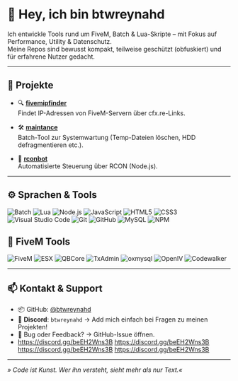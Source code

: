 # 👋 Hey, ich bin btwreynahd

Ich entwickle Tools rund um FiveM, Batch & Lua-Skripte – mit Fokus auf Performance, Utility & Datenschutz.  
Meine Repos sind bewusst kompakt, teilweise geschützt (obfuskiert) und für erfahrene Nutzer gedacht.

---

## 🚀 Projekte

- 🔍 [**fivemipfinder**](https://github.com/btwreynahd/fivemipfinder)  
  Findet IP-Adressen von FiveM-Servern über cfx.re-Links.

- 🛠️ [**maintance**](https://github.com/btwreynahd/maintance)  
  Batch-Tool zur Systemwartung (Temp-Dateien löschen, HDD defragmentieren etc.).

- 🤖 [**rconbot**](https://github.com/btwreynahd/rconbot)  
  Automatisierte Steuerung über RCON (Node.js).

---

## ⚙️ Sprachen & Tools

![Batch](https://img.shields.io/badge/-Batchfile-lightgrey?style=flat&logo=windows)
![Lua](https://img.shields.io/badge/-Lua-blue?style=flat&logo=lua)
![Node.js](https://img.shields.io/badge/-Node.js-339933?style=flat&logo=node.js&logoColor=white)
![JavaScript](https://img.shields.io/badge/-JavaScript-F7DF1E?style=flat&logo=javascript&logoColor=black)
![HTML5](https://img.shields.io/badge/-HTML5-E34F26?style=flat&logo=html5&logoColor=white)
![CSS3](https://img.shields.io/badge/-CSS3-1572B6?style=flat&logo=css3&logoColor=white)
![Visual Studio Code](https://img.shields.io/badge/-VS%20Code-007ACC?style=flat&logo=visual-studio-code&logoColor=white)
![Git](https://img.shields.io/badge/-Git-F05032?style=flat&logo=git&logoColor=white)
![GitHub](https://img.shields.io/badge/-GitHub-181717?style=flat&logo=github)
![MySQL](https://img.shields.io/badge/-MySQL-4479A1?style=flat&logo=mysql&logoColor=white)
![NPM](https://img.shields.io/badge/-NPM-CB3837?style=flat&logo=npm)

## 🔧 FiveM Tools

![FiveM](https://img.shields.io/badge/-FiveM-FF5500?style=flat&logo=fivem&logoColor=white)
![ESX](https://img.shields.io/badge/-ESX-00c3ff?style=flat&logo=data:image/svg+xml;base64,&logoColor=white)
![QBCore](https://img.shields.io/badge/-QBCore-purple?style=flat&logo=lua)
![TxAdmin](https://img.shields.io/badge/-txAdmin-003545?style=flat&logo=vercel&logoColor=white)
![oxmysql](https://img.shields.io/badge/-oxmysql-4479A1?style=flat&logo=mysql&logoColor=white)
![OpenIV](https://img.shields.io/badge/-OpenIV-grey?style=flat&logo=windows)
![Codewalker](https://img.shields.io/badge/-Codewalker-orange?style=flat)




---

## 📫 Kontakt & Support

- 📦 GitHub: [@btwreynahd](https://github.com/btwreynahd)  
- 💬 **Discord**: `btwreynahd` → Add mich einfach bei Fragen zu meinen Projekten!  
- 🐛 Bug oder Feedback? → GitHub-Issue öffnen.
- https://discord.gg/beEH2Wns3B
https://discord.gg/beEH2Wns3B
https://discord.gg/beEH2Wns3B
https://discord.gg/beEH2Wns3B

---

_» Code ist Kunst. Wer ihn versteht, sieht mehr als nur Text.«_
